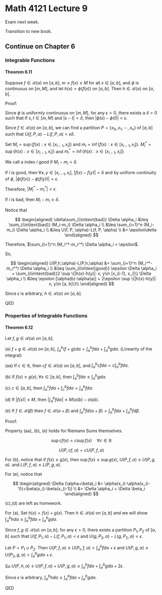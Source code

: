 # Math 4121 Lecture 9

Exam next week.

Transition to new book.

## Continue on Chapter 6

### Integrable Functions

#### Theorem 6.11

Suppose $f\in \mathscr{R}(\alpha)$ on $[a, b]$, $m\leq f(x)\leq M$ for all $x\in [a, b]$, and $\phi$ is continuous on $[m, M]$, and let $h(x)=\phi(f(x))$ on $[a, b]$. Then $h\in \mathscr{R}(\alpha)$ on $[a, b]$.

Proof:

Since $\phi$ is uniformly continuous on $[m, M]$, for any $\epsilon > 0$, there exists a $\delta > 0$ such that if $s, t\in [m, M]$ and $|s-t| < \delta$, then $|\phi(s)-\phi(t)| < \epsilon$.

Since $f\in \mathscr{R}(\alpha)$ on $[a, b]$, we can find a partition $P=\{x_0, x_1, \cdots, x_n\}$ of $[a, b]$ such that $U(f, P, \alpha)-L(f, P, \alpha) < \epsilon \delta$.

Set $M_i=\sup \{f(x): x\in [x_{i-1}, x_i]\}$ and $m_i=\inf \{f(x): x\in [x_{i-1}, x_i]\}$. $M_i^*=\sup \{h(x): x\in [x_{i-1}, x_i]\}$ and $m_i^*=\inf \{h(x): x\in [x_{i-1}, x_i]\}$.

We call a index $i$ good if $M_i-m_i < \delta$.

If $i$ is good, then $\forall x, y\in [x_{i-1}, x_i]$, $|f(x)-f(y)| < \delta$ and by uniform continuity of $\phi$, $|\phi(f(x))-\phi(f(y))| < \epsilon$.

Therefore, $|M_i^*-m_i^*| < \epsilon$.

If $i$ is bad, then $M_i-m_i\geq \delta$.

Notice that

$$
\begin{aligned}
\delta\sum_{i\in\text{bad}} \Delta \alpha_i &\leq \sum_{i\in\text{bad}} (M_i-m_i) \Delta \alpha_i \\
&\leq \sum_{i=1}^n (M_i-m_i) \Delta \alpha_i \\
&\leq U(f, P, \alpha)-L(f, P, \alpha) \\
&< \epsilon\delta
\end{aligned}
$$

Therefore, $\sum_{i=1}^n (M_i^*-m_i^*) \Delta \alpha_i < \epsilon$.

So,

$$
\begin{aligned}
U(P,h,\alpha)-L(P,h,\alpha) &= \sum_{i=1}^n (M_i^*-m_i^*) \Delta \alpha_i \\
&\leq \sum_{i\in\text{good}} \epsilon \Delta \alpha_i + \sum_{i\in\text{bad}}2 \sup \{|h(x)-h(y)|: x, y\in [x_{i-1}, x_i]\} \Delta \alpha_i \\
&\leq \epsilon [\alpha(b)-\alpha(a)] + 2\epsilon \sup \{|h(x)-h(y)|: x, y\in [a, b]\}\\
\end{aligned}
$$

Since $\epsilon$ is arbitrary, $h\in \mathscr{R}(\alpha)$ on $[a, b]$.

QED

### Properties of Integrable Functions

#### Theorem 6.12

Let $f,g\in \mathscr{R}(\alpha)$ on $[a, b]$.

(a) $f+g\in \mathscr{R}(\alpha)$ on $[a, b]$, $\int_a^b (f+g)d\alpha = \int_a^b f d\alpha + \int_a^b g d\alpha$. (Linearity of the integral)

(aa) If $c\in \mathbb{R}$, then $cf\in \mathscr{R}(\alpha)$ on $[a, b]$, and $\int_a^b cf d\alpha = c\int_a^b f d\alpha$.

(b) If $f(x)\leq g(x),\forall x\in [a, b]$, then $\int_a^b f d\alpha \leq \int_a^b g d\alpha$.

(c) $c\in [a, b]$, then $\int_a^c f d\alpha + \int_c^b f d\alpha = \int_a^b f d\alpha$.

(d) If $|f(x)|\leq M$, then $|\int_a^b f d\alpha| \leq M(\alpha(b)-\alpha(a))$.

(e) If $f\in \mathscr{R}(\beta)$ then $f\in \mathscr{R}(\alpha+\beta)$ and $\int_a^b f d(\alpha+\beta) = \int_a^b f d\alpha + \int_a^b f d\beta$.

Proof:

Property (aa), (b), (e) holds for Riemann Sums themselves.

$$
\sup cf(x) = c\sup f(x)\quad \forall c\in \mathbb{R}
$$

$$
U(P,cf, \alpha) = cU(P,f,\alpha)
$$

For (b), notice that if $f(x)\leq g(x)$, then $\sup f(x)\leq \sup g(x)$, $U(P,f,\alpha)\leq U(P,g,\alpha)$. and $L(P,f,\alpha)\leq L(P,g,\alpha)$.

For (e), notice that

$$
\begin{aligned}
\Delta (\alpha+\beta)_i &= \alpha(x_i)-\alpha(x_{i-1})+\beta(x_i)-\beta(x_{i-1}) \\
&= \Delta \alpha_i + \Delta \beta_i
\end{aligned}
$$

(c),(d) are left as homework.

For (a), Set $h(x)=f(x)+g(x)$. Then $h\in \mathscr{R}(\alpha)$ on $[a, b]$ and we will show $\int_a^b h d\alpha \leq \int_a^b f d\alpha + \int_a^b g d\alpha$.

Since $f,g\in \mathscr{R}(\alpha)$ on $[a, b]$, for any $\epsilon > 0$, there exists a partition $P_1,P_2$ of $[a, b]$ such that $U(f,P_1,\alpha)-L(f,P_1,\alpha) < \epsilon$ and $U(g,P_2,\alpha)-L(g,P_2,\alpha) < \epsilon$.

Let $P=P_1\cup P_2$. Then $U(P,f,\alpha)\leq U(P_1,f,\alpha)< \int_a^b f d\alpha + \epsilon$ and $U(P,g,\alpha)\leq U(P_2,g,\alpha)< \int_a^b g d\alpha + \epsilon$.

So $U(P,h,\alpha)\leq U(P,f,\alpha)+U(P,g,\alpha)\leq \int_a^b f d\alpha + \int_a^b g d\alpha + 2\epsilon$.

Since $\epsilon$ is arbitrary, $\int_a^b h d\alpha \leq \int_a^b f d\alpha + \int_a^b g d\alpha$.

QED